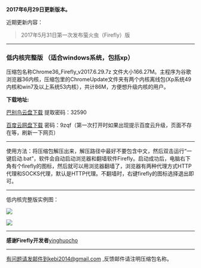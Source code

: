 **2017年6月29日更新版本。**

近期更新内容：

> 2017年5月31日第一次发布萤火虫（Firefly）版

***

### 低内核完整版 （适合windows系统，包括xp）

压缩包名称Chrome36_Firefly_v2017.6.29.7z 文件大小166.27M。主程序为谷歌浏览器36内核，压缩包里的ChromeUpdate文件夹有两个内核离线包(Xp系统49内核和win7及以上系统53内核），共计86M，方便想升级内核的用户。

**下载地址:**

[巴别鸟云盘下载](http://www.babel.cc/share.do?s=988845734198173) 提取密码：32590

[百度云网盘下载](http://pan.baidu.com/s/1c2H4SiW) 密码：9zqf（第一次打开时如果出现提示百度云升级，页面不存在等，刷新一下网页）



***


使用方法：将压缩包解压出来，解压路径中最好不要包含中文，然后双击运行“一键启动.bat”，软件会自动启动浏览器和翻墙软件Firefly。启动成功后，电脑右下角有个firefly的图标，然后就可以用浏览器翻墙了，浏览器有两种代理方式HTTP代理和SOCKS代理，默认是HTTP代理。不翻墙时，右键firefly的图标选择退出即可。

***

低内核完整版实例图：

![](https://raw.githubusercontent.com/Alvin9999/pac2/master/firefly1.PNG)

![](https://raw.githubusercontent.com/Alvin9999/pac2/master/firefly2.png)

***

**感谢Firefly开发者**[yinghuocho](https://github.com/yinghuocho/firefly-proxy)


***

有问题请发邮件到kebi2014@gmail.com ,反馈邮件请注明压缩包名称。
